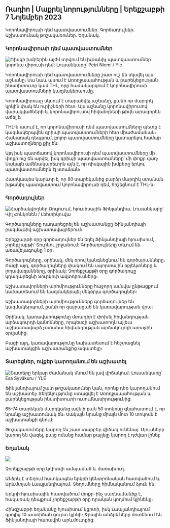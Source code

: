 ## Ռադիո \| Մաքրել նորությունները \| Երեքշաբթի 7 Նոյեմբեր 2023

Կորոնավիրուսի դեմ պատվաստումներ. Գործադուլներ. Աշխատունակ թոշակառուներ. Եղանակ.

### Կորոնավիրուսի դեմ պատվաստումներ

![Ռիսկի խմբերին այժմ տրվում են խթանիչ պատվաստումներ կորոնա վիրուսի դեմ։ Լուսանկարը՝ Petri Niemi / Yle](https://images.cdn.yle.fi/image/upload/c_crop,h_2266,w_4027,x_0,y_0/ar_1.777777777777777,c_fill,g_faces,h_1_6100,d_q_auto:eco/f_auto/fl_lossy/v1675253861/39-99789363046bc0166b4)

Կորոնավիրուսի դեմ պատվաստումները շատ ուշ են սկսվել այս աշնանը։ Սա նաև ասում է Առողջապահության և բարեկեցության ինստիտուտը կամ THL, որը համակարգում է կորոնավիրուսի պատվաստումների կազմակերպումը։

Կորոնավիրուսը սկսում է տարածվել աշնանը, քանի որ մարդիկ կրկին փակ են ուրիշների հետ։ Այս աշնանը կորոնավիրուսով վարակվածների և կորոնավիրուսով հիվանդների թիվն արագորեն աճել է։

THL-ն ասում է, որ կորոնավիրուսի դեմ պատվաստումները պետք է կազմակերպվեն գրիպի պատվաստումների հետ միաժամանակ։ Հակառակ դեպքում, բոլոր պատվաստումները կատարելու համար աշխատողները քիչ են:

Այդ իսկ պատճառով կորոնավիրուսի դեմ պատվաստումները մի փոքր ուշ են արվել, իսկ գրիպի պատվաստումները՝ մի փոքր վաղ։ Սակայն ամենակարեւորն այն է, որ ռիսկային խմբերը երկու պատվաստումներն էլ ստանան։

Հատկապես կարևոր է, որ 80 տարեկանից բարձր մարդիկ ստանան խթանիչ պատվաստում կորոնավիրուսի դեմ, հիշեցնում է THL-ն։

### Գործադուլներ

![Հարձակվողներ Օուլուում, հյուսիսային Ֆինլանդիա. Լուսանկարը` Վիլ Հոնկոնեն / Լեհտիկուվա](https://images.cdn.yle.fi/image/upload/c_crop,h_2880,w_5120,x_0,y_533/ar_1.777777777777777,c_fill,g_2700,c_fill,g_500,00,00,00,00,000,000,2011,2013q_auto:eco/f_auto/fl_lossy/v1699368229/39-11968696549f7933eb81)

Գործադուլները դադարեցրել են աշխատանքը Ֆինլանդիայի բազմաթիվ աշխատավայրերում։

Երեքշաբթի օրը գործադուլներ են եղել Ֆինլանդիայի հյուսիսում, չորեքշաբթի՝ Տուրկու շրջանում։ Գործադուլները տևում են առավելագույնը 1 օր։

Գործադուլները, օրինակ, մեկ օրով կանգնեցնում են գործարանները։ Բացի այդ, գործադուլները փակում են սպորտային օբյեկտները և լողավազանները, օրինակ: Չորեքշաբթի օրը գործադուլը կդադարեցնի Տուրկուի ավտոբուսները։

Աշխատավորների արհմիությունները հաջորդ ամսվա ընթացքում նախատեսում են կազմակերպել մեկօրյա գործադուլներ։

Աշխատավորների արհմիությունները գործադուլներ են կազմակերպում, քանի որ զայրացած են կառավարության վրա։

Օրինակ, կառավարությունը մտադիր է փոխել հիվանդության արձակուրդի կանոնները, որպեսզի աշխատողն այլեւս աշխատավարձ չստանա հիվանդության արձակուրդի առաջին օրվանից։

Բացի այդ, կառավարությունը նախատեսում է հեշտացնել աշխատակցին աշխատանքից ազատելը։

### Տարեցներ, ովքեր կարողանում են աշխատել

![Շատերը երկար ժամանակ մնում են լավ վիճակում։ Լուսանկարը՝ Esa Syväkuru / YLE](https://images.cdn.yle.fi/image/upload/c_crop,h_3375,w_6000,x_0,y_47/ar_1.7777777777777777,c_fill,g_50,h_100q_auto:eco/f_auto/fl_lossy/v1568642672/39-5915475d7f9625891ee)

Ֆինլանդիայում շատ թոշակառուներ կան, որոնք դեռ կարողանում են աշխատել։ Տեղեկությունը ստացվել է Առողջապահության և բարեկեցության ինստիտուտի ուսումնասիրությունից:

65-74 տարեկան մարդկանց ավելի քան 50 տոկոսը գնահատում է, որ նրանք աշխատունակ են։ Սակայն նրանց միայն մոտ 10 տոկոսն է աշխատանքի գնում։

Թոշակառուները կարող են շատ տարբեր վիճակ ունենալ. Մյուսները կարող են վազել, բայց ոմանց համար քայլելը կարող է դժվար լինել:

### Եղանակ

![](https://images.cdn.yle.fi/image/upload/c_crop,h_1080,w_1919,x_0,y_0/ar_1.777777777777777,c_fill,g_faces,h_675,w_121200df_auto/fl_lossy/v1699373925/39-1197270654a63406a4f5)

Չորեքշաբթի օրը կդիտվի ամպամած և մառախուղ.

Անձրև է տեղում հատկապես երկրի կենտրոնական հատվածում և Արևմտյան Լապլանդիայում։ Տեղումները հիմնականում ձյուն են։

Երկրի հյուսիսային հատվածում փոքր-ինչ սառնամանիք է, հակառակ դեպքում չորեքշաբթի օրը դրական կողմում կլինենք։

Հինգշաբթի եղանակը հյուսիսում կցրտի, իսկ Լապլանդիայում զրոյից 10 աստիճան ցուրտ կլինի։ Ջրային անձրևները մոտենում են Ֆինլանդիայի հարավին արևմուտքից։